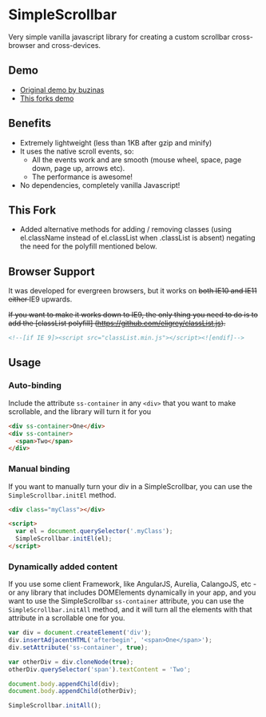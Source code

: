 # SimpleScrollbar
Very simple vanilla javascript library for creating a custom scrollbar cross-browser and cross-devices.

## Demo

 - [Original demo by buzinas](http://buzinas.github.io/simple-scrollbar)
 - [This forks demo](http://graydixon.github.io/simple-scrollbar)

## Benefits

- Extremely lightweight (less than 1KB after gzip and minify)
- It uses the native scroll events, so:
  - All the events work and are smooth (mouse wheel, space, page down, page up, arrows etc).
  - The performance is awesome!
- No dependencies, completely vanilla Javascript!

## This Fork

- Added alternative methods for adding / removing classes (using el.className instead of el.classList when .classList is absent) negating the need for the polyfill mentioned below.

## Browser Support

It was developed for evergreen browsers, but it works on <del> both IE10 and IE11 either </del> IE9 upwards.

<del>If you want to make it works down to IE9, the only thing you need to do is to add the [classList polyfill] (https://github.com/eligrey/classList.js).</del>

```HTML
<!--[if IE 9]><script src="classList.min.js"></script><![endif]-->
```

## Usage
### Auto-binding
Include the attribute `ss-container` in any `<div>` that you want to make scrollable, and the library will turn it for you

```HTML
<div ss-container>One</div>
<div ss-container>
  <span>Two</span>
</div>
```

### Manual binding
If you want to manually turn your div in a SimpleScrollbar, you can use the `SimpleScrollbar.initEl` method.

```HTML
<div class="myClass"></div>

<script>
  var el = document.querySelector('.myClass');
  SimpleScrollbar.initEl(el);
</script>
```

### Dynamically added content
If you use some client Framework, like AngularJS, Aurelia, CalangoJS, etc - or any library that includes DOMElements dynamically in your app, and you want to use the SimpleScrollbar `ss-container` attribute, you can use the `SimpleScrollbar.initAll` method, and it will turn all the elements with that attribute in a scrollable one for you.

```Javascript
var div = document.createElement('div');
div.insertAdjacentHTML('afterbegin', '<span>One</span>');
div.setAttribute('ss-container', true);

var otherDiv = div.cloneNode(true);
otherDiv.querySelector('span').textContent = 'Two';

document.body.appendChild(div);
document.body.appendChild(otherDiv);

SimpleScrollbar.initAll();
```
